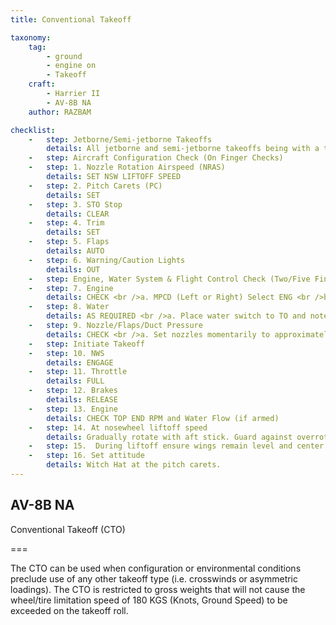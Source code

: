 ```yaml
---
title: Conventional Takeoff 

taxonomy:
    tag:
        - ground
        - engine on
        - Takeoff 
    craft:
        - Harrier II
        - AV-8B NA
    author: RAZBAM

checklist:
    -   step: Jetborne/Semi-jetborne Takeoffs 
        details: All jetborne and semi-jetborne takeoffs being with a takeoff procedure and end with an accelerating transition to wingborne flight. The transition point between the takeoff procedure and the accelerating transition procedure begins once the aircraft is off the ground, the wings are level and the vane is centered. At this point, attitude and AOA can be safely increased and the Accelerating Transition can begin. 
    -   step: Aircraft Configuration Check (On Finger Checks)          
    -   step: 1. Nozzle Rotation Airspeed (NRAS) 
        details: SET NSW LIFTOFF SPEED 
    -   step: 2. Pitch Carets (PC) 
        details: SET 
    -   step: 3. STO Stop 
        details: CLEAR
    -   step: 4. Trim 
        details: SET 
    -   step: 5. Flaps 
        details: AUTO
    -   step: 6. Warning/Caution Lights 
        details: OUT         
    -   step: Engine, Water System & Flight Control Check (Two/Five Finger Checks) 
    -   step: 7. Engine 
        details: CHECK <br />a. MPCD (Left or Right) Select ENG <br />b. Accelerate engine from idle to 60%  <br />c. Check acceleration time within limits 35 to 60%  in 2.4 – 3.1 seconds. <br />d. IGV’s 10 to 21o at 60% 
    -   step: 8. Water 
        details: AS REQUIRED <br />a. Place water switch to TO and note RPM rise.  <br />b. Reset RPM to top end of acceleration band.
    -   step: 9. Nozzle/Flaps/Duct Pressure 
        details: CHECK <br />a. Set nozzles momentarily to approximately 50o <br />b. Check flaps at approximately 25o  <br />c. Check duct pressure at approximately 45 PSI  <br />d. Place nozzles to 10o.        
    -   step: Initiate Takeoff 
    -   step: 10. NWS 
        details: ENGAGE 
    -   step: 11. Throttle 
        details: FULL 
    -   step: 12. Brakes 
        details: RELEASE
    -   step: 13. Engine 
        details: CHECK TOP END RPM and Water Flow (if armed) 
    -   step: 14. At nosewheel liftoff speed 
        details: Gradually rotate with aft stick. Guard against overrotation. 
    -   step: 15.  During liftoff ensure wings remain level and center the slideslip vane. 
    -   step: 16. Set attitude 
        details: Witch Hat at the pitch carets. 
---
```


## AV-8B NA 
Conventional Takeoff (CTO) 

===

The CTO can be used when configuration or environmental conditions preclude use of any other takeoff type (i.e. crosswinds or asymmetric loadings). The CTO is restricted to gross weights that will not cause the wheel/tire limitation speed of 180 KGS (Knots, Ground Speed) to be exceeded on the takeoff roll. 
 
